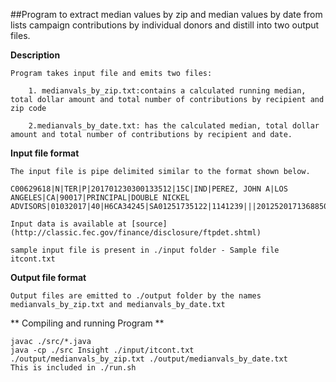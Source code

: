  ##Program to extract median values by zip and median values by date from lists campaign contributions by individual donors and distill into two output files.


**Description**
```
Program takes input file and emits two files:

    1. medianvals_by_zip.txt:contains a calculated running median, total dollar amount and total number of contributions by recipient and zip code

    2.medianvals_by_date.txt: has the calculated median, total dollar amount and total number of contributions by recipient and date.
```
**Input file format**

```
The input file is pipe delimited similar to the format shown below.

C00629618|N|TER|P|201701230300133512|15C|IND|PEREZ, JOHN A|LOS ANGELES|CA|90017|PRINCIPAL|DOUBLE NICKEL ADVISORS|01032017|40|H6CA34245|SA01251735122|1141239|||2012520171368850783 

Input data is available at [source] (http://classic.fec.gov/finance/disclosure/ftpdet.shtml)

sample input file is present in ./input folder - Sample file itcont.txt 
```
**Output file format**
```
Output files are emitted to ./output folder by the names medianvals_by_zip.txt and medianvals_by_date.txt
```
** Compiling and running Program **

```
javac ./src/*.java
java -cp ./src Insight ./input/itcont.txt ./output/medianvals_by_zip.txt ./output/medianvals_by_date.txt
This is included in ./run.sh
```
